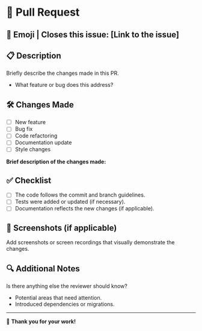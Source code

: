 # 🚀 Pull Request  

## 🔗 Emoji | Closes this issue: [Link to the issue]  

## 📋 Description  
Briefly describe the changes made in this PR.  
- What feature or bug does this address?  

## 🛠️ Changes Made  
- [ ] New feature  
- [ ] Bug fix  
- [ ] Code refactoring  
- [ ] Documentation update  
- [ ] Style changes  

**Brief description of the changes made:**  
<Write a brief description of the changes here>  

## ✅ Checklist  
- [ ] The code follows the commit and branch guidelines.  
- [ ] Tests were added or updated (if necessary).  
- [ ] Documentation reflects the new changes (if applicable).  

## 📂 Screenshots (if applicable)  
Add screenshots or screen recordings that visually demonstrate the changes.  

## 🔍 Additional Notes  
Is there anything else the reviewer should know?  
- Potential areas that need attention.  
- Introduced dependencies or migrations.  

---  
🙏 **Thank you for your work!**  
